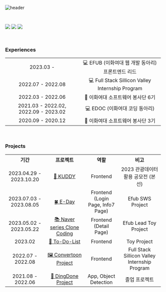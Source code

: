 ![header](https://capsule-render.vercel.app/api?type=wave&color=gradient&height=150&section=header&text=Kim%20Yerin&theme=radical&animation=twinkling&fontSize=50)

<br>

<a href="https://github.com/Yerineee" target="_blank"><img src="https://img.shields.io/badge/GitHub-000000?style=flat-square&logo=GitHub&logoColor=white"/></a>
<a href="https://dogrin.tistory.com/" target="_blank"><img src="https://img.shields.io/badge/Tech Blog-000000?style=flat-square&logo=Tistory&logoColor=white"/></a>
<a href="mailto:yerineee1103@naver.com" target="_blank"><img src="https://img.shields.io/badge/yerineee1103@naver.com-03C75A?style=flat-square&logo=Naver&logoColor=white"/></a>

<br />


<h3>Experiences</h3>
<table>
  <tr align="center">
    <td>2023.03 -</td>
    <td>💻 EFUB (이화여대 웹 개발 동아리) 프론트엔드 리드</td>
  </tr>
  <tr align="center">
    <td>2022.07 - 2022.08</td>
    <td>💻 Full Stack Sillicon Valley Internship Program</td>
  </tr>
  <tr align="center">
    <td>2022.03 - 2022.06</td>
    <td>🌸 이화여대 소프트웨어 봉사단 6기</td>
  </tr>
  <tr align="center">
    <td>2021.03 - 2022.02, 2022.09 - 2023.02</td>
    <td>💻 EDOC (이화여대 코딩 동아리)</td>
  </tr>
  <tr align="center">
    <td>2020.09 - 2020.12</td>
    <td>🌸 이화여대 소프트웨어 봉사단 3기</td>
  </tr>
</table>

<br />


<h3>Projects</h3>
<table>
  <tr align="center">
    <th>기간</th>
    <th>프로젝트</th>
    <th>역할</th>
    <th>비고</th>
  </tr>
  <tr align="center">
    <td>2023.04.29 - 2023.10.20</td>
    <td><a href="https://github.com/KUDDY-2023/KUDDY-front.git">💛 KUDDY</a></td>
    <td>Frontend</td>
    <td>2023 관광데이터 활용 공모전 (본선)</td>
  </tr>
  <tr align="center">
    <td>2023.07.03 - 2023.08.05</td>
    <td><a href="https://github.com/EFUB-EDAY/EDAY-FRONT.git">🍀 E-Day</a></td>
    <td>Frontend <br/> (Login Page, Info7 Page)</td>
    <td>Efub SWS Project</td>
  </tr>
  <tr align="center">
    <td>2023.05.02 - 2023.05.22</td>
    <td><a href="https://github.com/efub-toy-project-team3/team3-front.git">📚 Naver series Clone Coding</a></td>
    <td>Frontend <br/> (Detail Page)</td>
    <td>Efub Lead Toy Project</td>
  </tr>
  <tr align="center">
    <td>2023.02</td>
    <td><a href="https://github.com/Yerineee/To-Do-List.git">📅 To-Do-List</a></td>
    <td>Frontend</td>
    <td>Toy Project</td>
  </tr>
    <tr align="center">
    <td>2022.07 - 2022.08</td>
    <td><a href="https://github.com/SiliconValley-Team-h/Convertoon.git">🖼 Convertoon Project</a></td>
    <td>Frontend</td>
    <td>Full Stack Sillicon Valley Internship Program</td>
  </tr>
    <tr align="center">
    <td>2021.08 - 2022.06</td>
    <td><a href="https://github.com/Ewha-BanBanBank/DingDone_final.git">🔎 DingDone Project</a></td>
    <td>App, Object Detection</td>
    <td>졸업 프로젝트</td>
  </tr>
</table>
